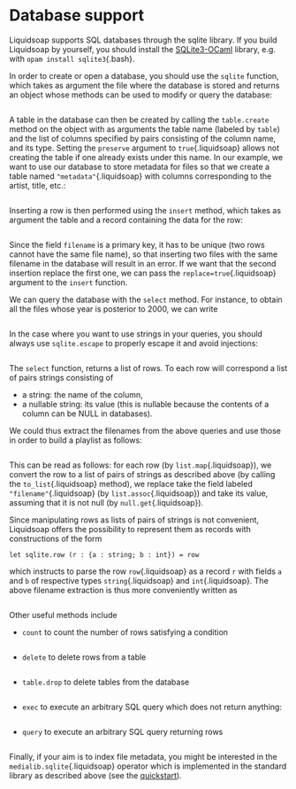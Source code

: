 # Database support

Liquidsoap supports SQL databases through the sqlite library. If you build
Liquidsoap by yourself, you should install the
[SQLite3-OCaml](https://github.com/mmottl/sqlite3-ocaml) library, e.g. with
`opam install sqlite3`{.bash}.

In order to create or open a database, you should use the `sqlite` function,
which takes as argument the file where the database is stored and returns an
object whose methods can be used to modify or query the database:

```{.liquidsoap include="sqlite.liq" from="open-begin" to="open-end"}

```

A table in the database can then be created by calling the `table.create` method
on the object with as arguments the table name (labeled by `table`) and the list
of columns specified by pairs consisting of the column name, and its
type. Setting the `preserve` argument to `true`{.liquidsoap} allows not creating
the table if one already exists under this name. In our example, we want to use
our database to store metadata for files so that we create a table named
`"metadata"`{.liquidsoap} with columns corresponding to the artist, title, etc.:

```{.liquidsoap include="sqlite.liq" from="create-begin" to="create-end"}

```

Inserting a row is then performed using the `insert` method, which takes as
argument the table and a record containing the data for the row:

```{.liquidsoap include="sqlite.liq" from="insert-begin" to="insert-end"}

```

Since the field `filename` is a primary key, it has to be unique (two rows
cannot have the same file name), so that inserting two files with the same
filename in the database will result in an error. If we want that the second
insertion replace the first one, we can pass the `replace=true`{.liquidsoap}
argument to the `insert` function.

We can query the database with the `select` method. For instance, to obtain all
the files whose year is posterior to 2000, we can write

```{.liquidsoap include="sqlite.liq" from="select-begin" to="select-end"}

```

In the case where you want to use strings in your queries, you should always use
`sqlite.escape` to properly escape it and avoid injections:

```{.liquidsoap include="sqlite.liq" from="select2-begin" to="select2-end"}

```

The `select` function, returns a list of rows. To each row will correspond a
list of pairs strings consisting of

- a string: the name of the column,
- a nullable string: its value (this is nullable because the contents of a
  column can be NULL in databases).

We could thus extract the filenames from the above queries and use those in
order to build a playlist as follows:

```{.liquidsoap include="sqlite.liq" from="play-begin" to="play-end"}

```

This can be read as follows: for each row (by `list.map`{.liquidsoap}), we
convert the row to a list of pairs of strings as described above (by calling the
`to_list`{.liquidsoap} method), we replace take the field labeled
`"filename"`{.liquidsoap} (by `list.assoc`{.liquidsoap}) and take its value,
assuming that it is not null (by `null.get`{.liquidsoap}).

Since manipulating rows as lists of pairs of strings is not convenient,
Liquidsoap offers the possibility to represent them as records with
constructions of the form

```liquidsoap
let sqlite.row (r : {a : string; b : int}) = row
```

which instructs to parse the row `row`{.liquidsoap} as a record `r` with fields
`a` and `b` of respective types `string`{.liquidsoap} and
`int`{.liquidsoap}. The above filename extraction is thus more conveniently
written as

```{.liquidsoap include="sqlite.liq" from="play2-begin" to="play2-end"}

```

Other useful methods include

- `count` to count the number of rows satisfying a condition

  ```{.liquidsoap include="sqlite.liq" from="count-begin" to="count-end"}

  ```

- `delete` to delete rows from a table

  ```{.liquidsoap include="sqlite.liq" from="play-begin" to="play-end"}

  ```

- `table.drop` to delete tables from the database

  ```{.liquidsoap include="sqlite.liq" from="drop-begin" to="drop-end"}

  ```

- `exec` to execute an arbitrary SQL query which does not return anything:

  ```{.liquidsoap include="sqlite.liq" from="exec-begin" to="exec-end"}

  ```

- `query` to execute an arbitrary SQL query returning rows

  ```{.liquidsoap include="sqlite.liq" from="query-begin" to="query-end"}

  ```

Finally, if your aim is to index file metadata, you might be interested in the
`medialib.sqlite`{.liquidsoap} operator which is implemented in the standard
library as described above (see the [quickstart](quick_start.html)).

